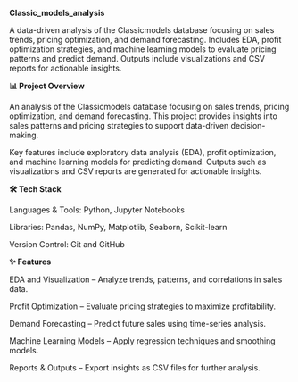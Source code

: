 **Classic_models_analysis**

A data-driven analysis of the Classicmodels database focusing on sales trends, pricing optimization, and demand forecasting. Includes EDA, profit optimization strategies, and machine learning models to evaluate pricing patterns and predict demand. Outputs include visualizations and CSV reports for actionable insights.


**📊 Project Overview**

An analysis of the Classicmodels database focusing on sales trends, pricing optimization, and demand forecasting. This project provides insights into sales patterns and pricing strategies to support data-driven decision-making.

Key features include exploratory data analysis (EDA), profit optimization, and machine learning models for predicting demand. Outputs such as visualizations and CSV reports are generated for actionable insights.


**🛠 Tech Stack**

Languages & Tools: Python, Jupyter Notebooks

Libraries: Pandas, NumPy, Matplotlib, Seaborn, Scikit-learn

Version Control: Git and GitHub


**✨ Features**

EDA and Visualization – Analyze trends, patterns, and correlations in sales data.

Profit Optimization – Evaluate pricing strategies to maximize profitability.

Demand Forecasting – Predict future sales using time-series analysis.

Machine Learning Models – Apply regression techniques and smoothing models.

Reports & Outputs – Export insights as CSV files for further analysis.

